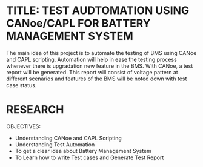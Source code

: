 # TITLE: TEST AUDTOMATION USING CANoe/CAPL FOR BATTERY MANAGEMENT SYSTEM
The main idea of this project is to automate the testing of BMS using CANoe and CAPL scripting. Automation will help in ease the testing process whenever there is upgradation new feature in the BMS. With CANoe, a test report will be generated. This report will consist of voltage pattern  at different scenarios and features of the BMS will be noted down with test case status.

# RESEARCH
OBJECTIVES:
-	Understanding CANoe and CAPL Scripting
-	Understanding Test Automation
- To get a clear idea about Battery Management System
- To Learn how to write Test cases and Generate Test Report
